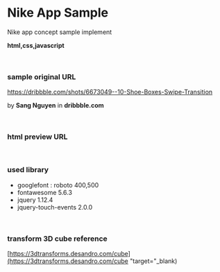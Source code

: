 # Nike App Sample
Nike app concept sample implement

**html,css,javascript**

<br/>

### sample original URL
<a href="https://dribbble.com/shots/6673049--10-Shoe-Boxes-Swipe-Transition" target="_blank">https://dribbble.com/shots/6673049--10-Shoe-Boxes-Swipe-Transition</a>

by **Sang Nguyen** in **dribbble.com**

<br/>

### html preview URL



<br/>

### used library
- googlefont : roboto 400,500
- fontawesome 5.6.3
- jquery 1.12.4
- jquery-touch-events 2.0.0

<br/>

### transform 3D cube reference
[https://3dtransforms.desandro.com/cube](https://3dtransforms.desandro.com/cube "target="_blank)
